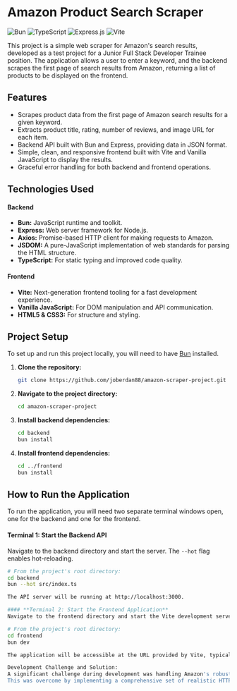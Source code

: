 # Amazon Product Search Scraper
![Bun](https://img.shields.io/badge/Bun-000000?style=for-the-badge&logo=bun)
![TypeScript](https://img.shields.io/badge/typescript-%23007ACC.svg?style=for-the-badge&logo=typescript&logoColor=white)
![Express.js](https://img.shields.io/badge/express.js-%23404d59.svg?style=for-the-badge&logo=express&logoColor=%2361DAFB)
![Vite](https://img.shields.io/badge/vite-%23646CFF.svg?style=for-the-badge&logo=vite&logoColor=white)

This project is a simple web scraper for Amazon's search results, developed as a test project for a Junior Full Stack Developer Trainee position. The application allows a user to enter a keyword, and the backend scrapes the first page of search results from Amazon, returning a list of products to be displayed on the frontend.

## Features
- Scrapes product data from the first page of Amazon search results for a given keyword.
- Extracts product title, rating, number of reviews, and image URL for each item.
- Backend API built with Bun and Express, providing data in JSON format.
- Simple, clean, and responsive frontend built with Vite and Vanilla JavaScript to display the results.
- Graceful error handling for both backend and frontend operations.

## Technologies Used
#### Backend
- **Bun:** JavaScript runtime and toolkit.
- **Express:** Web server framework for Node.js.
- **Axios:** Promise-based HTTP client for making requests to Amazon.
- **JSDOM:** A pure-JavaScript implementation of web standards for parsing the HTML structure.
- **TypeScript:** For static typing and improved code quality.

#### Frontend
- **Vite:** Next-generation frontend tooling for a fast development experience.
- **Vanilla JavaScript:** For DOM manipulation and API communication.
- **HTML5 & CSS3:** For structure and styling.


## Project Setup
To set up and run this project locally, you will need to have [Bun](https://bun.sh/) installed.

1.  **Clone the repository:**
    ```bash
    git clone https://github.com/joberdan88/amazon-scraper-project.git
    ```
    
2.  **Navigate to the project directory:**
    ```bash
    cd amazon-scraper-project
    ```

3.  **Install backend dependencies:**
    ```bash
    cd backend
    bun install
    ```

4.  **Install frontend dependencies:**
    ```bash
    cd ../frontend
    bun install
    ```

## How to Run the Application
To run the application, you will need two separate terminal windows open, one for the backend and one for the frontend.

#### **Terminal 1: Start the Backend API**
Navigate to the backend directory and start the server. The `--hot` flag enables hot-reloading.
```bash
# From the project's root directory:
cd backend
bun --hot src/index.ts

The API server will be running at http://localhost:3000.

#### **Terminal 2: Start the Frontend Application**
Navigate to the frontend directory and start the Vite development server.

# From the project's root directory:
cd frontend
bun dev

The application will be accessible at the URL provided by Vite, typically http://localhost:5173.

Development Challenge and Solution:
A significant challenge during development was handling Amazon's robust anti-scraping measures, which would often return a 503 Service Unavailable error, blocking the request.  
This was overcome by implementing a comprehensive set of realistic HTTP headers in the axios request to more closely mimic a real browser, thus increasing the success rate of the scraping process.

